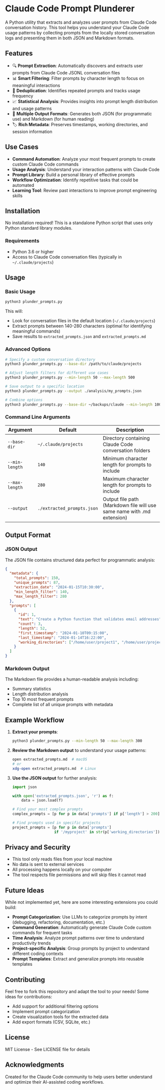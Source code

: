 # Claude Code Prompt Plunderer

A Python utility that extracts and analyzes user prompts from Claude Code conversation history. This tool helps you understand your Claude Code usage patterns by collecting prompts from the locally stored conversation logs and presenting them in both JSON and Markdown formats.

## Features

- 🔍 **Prompt Extraction**: Automatically discovers and extracts user prompts from Claude Code JSONL conversation files
- 📊 **Smart Filtering**: Filter prompts by character length to focus on meaningful interactions
- 🔄 **Deduplication**: Identifies repeated prompts and tracks usage frequency
- 📈 **Statistical Analysis**: Provides insights into prompt length distribution and usage patterns
- 📝 **Multiple Output Formats**: Generates both JSON (for programmatic use) and Markdown (for human reading)
- 🏷️ **Rich Metadata**: Preserves timestamps, working directories, and session information

## Use Cases

- **Command Automation**: Analyze your most frequent prompts to create custom Claude Code commands
- **Usage Analysis**: Understand your interaction patterns with Claude Code
- **Prompt Library**: Build a personal library of effective prompts
- **Workflow Optimization**: Identify repetitive tasks that could be automated
- **Learning Tool**: Review past interactions to improve prompt engineering skills

## Installation

No installation required! This is a standalone Python script that uses only Python standard library modules.

### Requirements

- Python 3.6 or higher
- Access to Claude Code conversation files (typically in `~/.claude/projects`)

## Usage

### Basic Usage

```bash
python3 plunder_prompts.py
```

This will:
- Look for conversation files in the default location (`~/.claude/projects`)
- Extract prompts between 140-280 characters (optimal for identifying meaningful commands)
- Save results to `extracted_prompts.json` and `extracted_prompts.md`

### Advanced Options

```bash
# Specify a custom conversation directory
python3 plunder_prompts.py --base-dir /path/to/claude/projects

# Adjust length filters for different use cases
python3 plunder_prompts.py --min-length 50 --max-length 500

# Save output to a specific location
python3 plunder_prompts.py --output ./analysis/my_prompts.json

# Combine options
python3 plunder_prompts.py --base-dir ~/backups/claude --min-length 100 --max-length 1000 --output ./prompts_analysis.json
```

### Command Line Arguments

| Argument | Default | Description |
|----------|---------|-------------|
| `--base-dir` | `~/.claude/projects` | Directory containing Claude Code conversation folders |
| `--min-length` | `140` | Minimum character length for prompts to include |
| `--max-length` | `280` | Maximum character length for prompts to include |
| `--output` | `./extracted_prompts.json` | Output file path (Markdown file will use same name with .md extension) |

## Output Format

### JSON Output

The JSON file contains structured data perfect for programmatic analysis:

```json
{
  "metadata": {
    "total_prompts": 150,
    "unique_prompts": 87,
    "extraction_date": "2024-01-15T10:30:00",
    "min_length_filter": 140,
    "max_length_filter": 280
  },
  "prompts": [
    {
      "id": 1,
      "text": "Create a Python function that validates email addresses",
      "count": 3,
      "length": 52,
      "first_timestamp": "2024-01-10T09:15:00",
      "last_timestamp": "2024-01-14T16:22:00",
      "working_directories": ["/home/user/project1", "/home/user/project2"]
    }
  ]
}
```

### Markdown Output

The Markdown file provides a human-readable analysis including:
- Summary statistics
- Length distribution analysis
- Top 10 most frequent prompts
- Complete list of all unique prompts with metadata

## Example Workflow

1. **Extract your prompts**:
   ```bash
   python3 plunder_prompts.py --min-length 50 --max-length 300
   ```

2. **Review the Markdown output** to understand your usage patterns:
   ```bash
   open extracted_prompts.md  # macOS
   # or
   xdg-open extracted_prompts.md  # Linux
   ```

3. **Use the JSON output** for further analysis:
   ```python
   import json
   
   with open('extracted_prompts.json', 'r') as f:
       data = json.load(f)
   
   # Find your most complex prompts
   complex_prompts = [p for p in data['prompts'] if p['length'] > 200]
   
   # Find prompts used in specific projects
   project_prompts = [p for p in data['prompts'] 
                      if '/myproject' in str(p['working_directories'])]
   ```

## Privacy and Security

- This tool only reads files from your local machine
- No data is sent to external services
- All processing happens locally on your computer
- The tool respects file permissions and will skip files it cannot read

## Future Ideas

While not implemented yet, here are some interesting extensions you could build:

- **Prompt Categorization**: Use LLMs to categorize prompts by intent (debugging, refactoring, documentation, etc.)
- **Command Generation**: Automatically generate Claude Code custom commands for frequent tasks
- **Time Analysis**: Analyze prompt patterns over time to understand productivity trends
- **Project-specific Analysis**: Group prompts by project to understand different coding contexts
- **Prompt Templates**: Extract and generalize prompts into reusable templates

## Contributing

Feel free to fork this repository and adapt the tool to your needs! Some ideas for contributions:

- Add support for additional filtering options
- Implement prompt categorization
- Create visualization tools for the extracted data
- Add export formats (CSV, SQLite, etc.)

## License

MIT License - See LICENSE file for details

## Acknowledgments

Created for the Claude Code community to help users better understand and optimize their AI-assisted coding workflows.